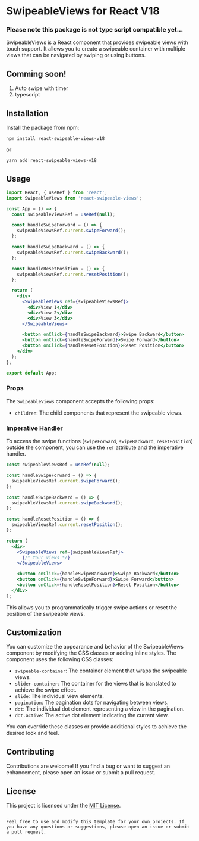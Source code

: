 
# SwipeableViews for React V18

### Please note this package is not type script compatible yet... 

SwipeableViews is a React component that provides swipeable views with touch support. It allows you to create a swipeable container with multiple views that can be navigated by swiping or using buttons.

## Comming soon!

1. Auto swipe with timer
2. typescript

## Installation

Install the package from npm:

```
npm install react-swipeable-views-v18
```

or

```
yarn add react-swipeable-views-v18
```

## Usage

```jsx
import React, { useRef } from 'react';
import SwipeableViews from 'react-swipeable-views';

const App = () => {
  const swipeableViewsRef = useRef(null);

  const handleSwipeForward = () => {
    swipeableViewsRef.current.swipeForward();
  };

  const handleSwipeBackward = () => {
    swipeableViewsRef.current.swipeBackward();
  };

  const handleResetPosition = () => {
    swipeableViewsRef.current.resetPosition();
  };

  return (
    <div>
      <SwipeableViews ref={swipeableViewsRef}>
        <div>View 1</div>
        <div>View 2</div>
        <div>View 3</div>
      </SwipeableViews>

      <button onClick={handleSwipeBackward}>Swipe Backward</button>
      <button onClick={handleSwipeForward}>Swipe Forward</button>
      <button onClick={handleResetPosition}>Reset Position</button>
    </div>
  );
};

export default App;
```

### Props

The `SwipeableViews` component accepts the following props:

- `children`: The child components that represent the swipeable views.

### Imperative Handler

To access the swipe functions (`swipeForward`, `swipeBackward`, `resetPosition`) outside the component, you can use the `ref` attribute and the imperative handler.

```jsx
const swipeableViewsRef = useRef(null);

const handleSwipeForward = () => {
  swipeableViewsRef.current.swipeForward();
};

const handleSwipeBackward = () => {
  swipeableViewsRef.current.swipeBackward();
};

const handleResetPosition = () => {
  swipeableViewsRef.current.resetPosition();
};

return (
  <div>
    <SwipeableViews ref={swipeableViewsRef}>
      {/* Your views */}
    </SwipeableViews>

    <button onClick={handleSwipeBackward}>Swipe Backward</button>
    <button onClick={handleSwipeForward}>Swipe Forward</button>
    <button onClick={handleResetPosition}>Reset Position</button>
  </div>
);
```

This allows you to programmatically trigger swipe actions or reset the position of the swipeable views.

## Customization

You can customize the appearance and behavior of the SwipeableViews component by modifying the CSS classes or adding inline styles. The component uses the following CSS classes:

- `swipeable-container`: The container element that wraps the swipeable views.
- `slider-container`: The container for the views that is translated to achieve the swipe effect.
- `slide`: The individual view elements.
- `pagination`: The pagination dots for navigating between views.
- `dot`: The individual dot element representing a view in the pagination.
- `dot.active`: The active dot element indicating the current view.

You can override these classes or provide additional styles to achieve the desired look and feel.

## Contributing

Contributions are welcome! If you find a bug or want to suggest an enhancement, please open an issue or submit a pull request.

## License

This project is licensed under the [MIT License](https://opensource.org/licenses/MIT).
```

Feel free to use and modify this template for your own projects. If you have any questions or suggestions, please open an issue or submit a pull request.

 
